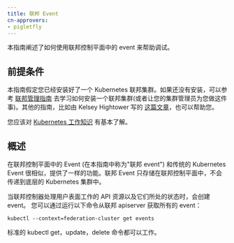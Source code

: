 ```yaml
---
title: 联邦 Event
cn-approvers:
- pigletfly
---
```




本指南阐述了如何使用联邦控制平面中的 event 来帮助调试。


## 前提条件

本指南假定您已经安装好了一个 Kubernetes 联邦集群。如果还没有安装，可以参考 [联邦管理指南](/docs/admin/federation/) 去学习如何安装一个联邦集群(或者让您的集群管理员为您做这件事)。其他的指南，比如由 Kelsey Hightower 写的 [这篇文章](https://github.com/kelseyhightower/kubernetes-cluster-federation)，也可以帮助您。

您应该对 [Kubernetes 工作知识](/docs/setup/) 有基本了解。


## 概述

在联邦控制平面中的 Event (在本指南中称为"联邦 event") 和传统的 Kubernetes Event 很相似，提供了一样的功能。联邦 Event 只存储在联邦控制平面中，不会传递到底层的 Kubernetes 集群中。

当联邦控制器处理用户表面工作的 API 资源以及它们所处的状态时，会创建 event。
您可以通过运行以下命令从联邦 apiserver 获取所有的 event：

```shell
kubectl --context=federation-cluster get events
```

标准的 kubectl get，update，delete 命令都可以工作。
